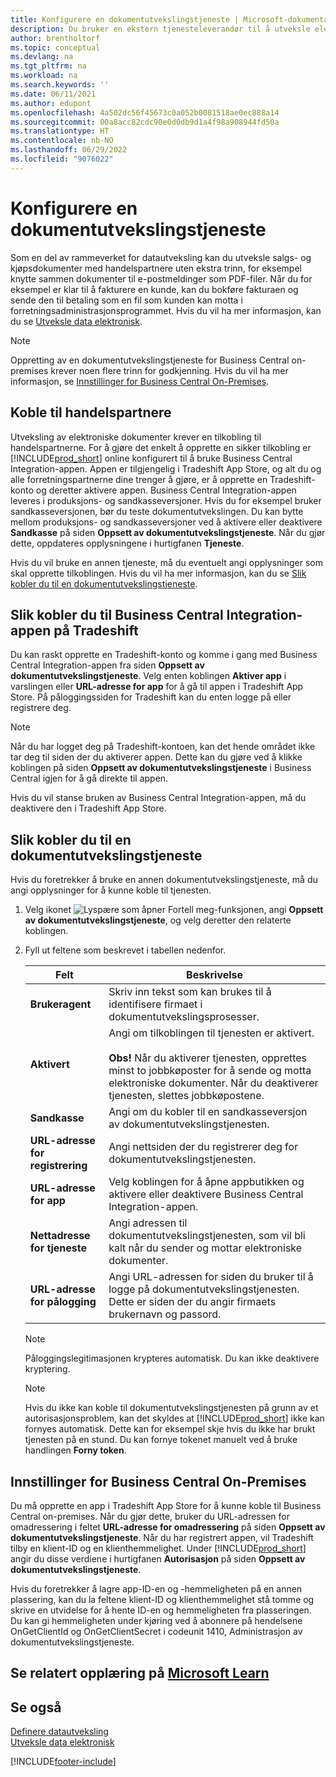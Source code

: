 ```yaml
---
title: Konfigurere en dokumentutvekslingstjeneste | Microsoft-dokumentasjon
description: Du bruker en ekstern tjenesteleverandør til å utveksle elektroniske dokumenter med handelspartnere.
author: brentholtorf
ms.topic: conceptual
ms.devlang: na
ms.tgt_pltfrm: na
ms.workload: na
ms.search.keywords: ''
ms.date: 06/11/2021
ms.author: edupont
ms.openlocfilehash: 4a502dc56f45673c0a052b0081518ae0ec888a14
ms.sourcegitcommit: 00a8acc82cdc90e0d0db9d1a4f98a908944fd50a
ms.translationtype: HT
ms.contentlocale: nb-NO
ms.lasthandoff: 06/29/2022
ms.locfileid: "9076022"
---
```

# <a name="set-up-a-document-exchange-service"></a>Konfigurere en dokumentutvekslingstjeneste

Som en del av rammeverket for datautveksling kan du utveksle salgs- og kjøpsdokumenter med handelspartnere uten ekstra trinn, for eksempel knytte sammen dokumenter til e-postmeldinger som PDF-filer. Når du for eksempel er klar til å fakturere en kunde, kan du bokføre fakturaen og sende den til betaling som en fil som kunden kan motta i forretningsadministrasjonsprogrammet. Hvis du vil ha mer informasjon, kan du se [Utveksle data elektronisk](across-data-exchange.md).

> [!NOTE]
> Oppretting av en dokumentutvekslingstjeneste for Business Central on-premises krever noen flere trinn for godkjenning. Hvis du vil ha mer informasjon, se [Innstillinger for Business Central On-Premises](#settings-for-business-central-on-premises).

## <a name="connecting-with-trading-partners"></a>Koble til handelspartnere

Utveksling av elektroniske dokumenter krever en tilkobling til handelspartnerne. For å gjøre det enkelt å opprette en sikker tilkobling er [!INCLUDE[prod_short](includes/prod_short.md)] online konfigurert til å bruke Business Central Integration-appen. Appen er tilgjengelig i Tradeshift App Store, og alt du og alle forretningspartnerne dine trenger å gjøre, er å opprette en Tradeshift-konto og deretter aktivere appen. Business Central Integration-appen leveres i produksjons- og sandkasseversjoner. Hvis du for eksempel bruker sandkasseversjonen, bør du teste dokumentutvekslingen. Du kan bytte mellom produksjons- og sandkasseversjoner ved å aktivere eller deaktivere **Sandkasse** på siden **Oppsett av dokumentutvekslingstjeneste**. Når du gjør dette, oppdateres opplysningene i hurtigfanen **Tjeneste**.

Hvis du vil bruke en annen tjeneste, må du eventuelt angi opplysninger som skal opprette tilkoblingen. Hvis du vil ha mer informasjon, kan du se [Slik kobler du til en dokumentutvekslingstjeneste](across-how-to-set-up-a-document-exchange-service.md#to-connect-to-a-document-exchange-service).

## <a name="to-connect-to-the-business-central-integration-app-on-tradeshift"></a>Slik kobler du til Business Central Integration-appen på Tradeshift

Du kan raskt opprette en Tradeshift-konto og komme i gang med Business Central Integration-appen fra siden **Oppsett av dokumentutvekslingstjeneste**. Velg enten koblingen **Aktiver app** i varslingen eller **URL-adresse for app** for å gå til appen i Tradeshift App Store. På påloggingssiden for Tradeshift kan du enten logge på eller registrere deg.

> [!NOTE]
> Når du har logget deg på Tradeshift-kontoen, kan det hende området ikke tar deg til siden der du aktiverer appen. Dette kan du gjøre ved å klikke koblingen på siden **Oppsett av dokumentutvekslingstjeneste** i Business Central igjen for å gå direkte til appen.

Hvis du vil stanse bruken av Business Central Integration-appen, må du deaktivere den i Tradeshift App Store. 

## <a name="to-connect-to-a-document-exchange-service"></a>Slik kobler du til en dokumentutvekslingstjeneste

Hvis du foretrekker å bruke en annen dokumentutvekslingstjeneste, må du angi opplysninger for å kunne koble til tjenesten.

1. Velg ikonet ![Lyspære som åpner Fortell meg-funksjonen](media/ui-search/search_small.png "Fortell hva du vil gjøre"), angi **Oppsett av dokumentutvekslingstjeneste**, og velg deretter den relaterte koblingen.  
2. Fyll ut feltene som beskrevet i tabellen nedenfor.  

    |Felt|Beskrivelse|  
    |---------------------------------|---------------------------------------|  
    |**Brukeragent**|Skriv inn tekst som kan brukes til å identifisere firmaet i dokumentutvekslingsprosesser.|  
    |**Aktivert**|Angi om tilkoblingen til tjenesten er aktivert.<br><br> **Obs!** Når du aktiverer tjenesten, opprettes minst to jobbkøposter for å sende og motta elektroniske dokumenter. Når du deaktiverer tjenesten, slettes jobbkøpostene.|  
    |**Sandkasse**|Angi om du kobler til en sandkasseversjon av dokumentutvekslingstjenesten.|
    |**URL-adresse for registrering**|Angi nettsiden der du registrerer deg for dokumentutvekslingstjenesten.|  
    |**URL-adresse for app**|Velg koblingen for å åpne appbutikken og aktivere eller deaktivere Business Central Integration-appen.|
    |**Nettadresse for tjeneste**|Angi adressen til dokumentutvekslingstjenesten, som vil bli kalt når du sender og mottar elektroniske dokumenter.|  
    |**URL-adresse for pålogging**|Angi URL-adressen for siden du bruker til å logge på dokumentutvekslingstjenesten. Dette er siden der du angir firmaets brukernavn og passord.|  
    
    > [!NOTE]  
    > Påloggingslegitimasjonen krypteres automatisk. Du kan ikke deaktivere kryptering.

    > [!NOTE]
    > Hvis du ikke kan koble til dokumentutvekslingstjenesten på grunn av et autorisasjonsproblem, kan det skyldes at [!INCLUDE[prod_short](includes/prod_short.md)] ikke kan fornyes automatisk. Dette kan for eksempel skje hvis du ikke har brukt tjenesten på en stund. Du kan fornye tokenet manuelt ved å bruke handlingen **Forny token**.

## <a name="settings-for-business-central-on-premises"></a>Innstillinger for Business Central On-Premises

Du må opprette en app i Tradeshift App Store for å kunne koble til Business Central on-premises. Når du gjør dette, bruker du URL-adressen for omadressering i feltet **URL-adresse for omadressering** på siden **Oppsett av dokumentutvekslingstjeneste**. Når du har registrert appen, vil Tradeshift tilby en klient-ID og en klienthemmelighet. Under [!INCLUDE[prod_short](includes/prod_short.md)] angir du disse verdiene i hurtigfanen **Autorisasjon** på siden **Oppsett av dokumentutvekslingstjeneste**.

Hvis du foretrekker å lagre app-ID-en og -hemmeligheten på en annen plassering, kan du la feltene klient-ID og klienthemmelighet stå tomme og skrive en utvidelse for å hente ID-en og hemmeligheten fra plasseringen. Du kan gi hemmeligheten under kjøring ved å abonnere på hendelsene OnGetClientId og OnGetClientSecret i codeunit 1410, Administrasjon av dokumentutvekslingstjeneste.

## <a name="see-related-training-at-microsoft-learn"></a>Se relatert opplæring på [Microsoft Learn](/learn/modules/electronic-documents-dynamics-365-business-central/)

## <a name="see-also"></a>Se også

[Definere datautveksling](across-set-up-data-exchange.md)  
[Utveksle data elektronisk](across-data-exchange.md)


[!INCLUDE[footer-include](includes/footer-banner.md)]